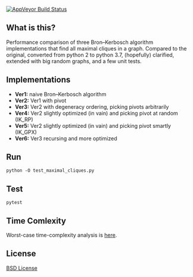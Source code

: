 [![AppVeyor Build Status](https://ci.appveyor.com/api/projects/status/github/ssomers/bron-kerbosch?svg=true&branch=master)](https://ci.appveyor.com/project/ssomers/bron-kerbosch)

## What is this?

Performance comparison of three Bron–Kerbosch algorithm implementations that find all maximal cliques in a graph.
Compared to the original, converted from python 2 to python 3.7, (hopefully) clarified, extended with big random graphs, and a few unit tests.


## Implementations

* **Ver1:** naive Bron–Kerbosch algorithm
* **Ver2:** Ver1 with pivot
* **Ver3:** Ver2 with degeneracy ordering, picking pivots arbitrarily
* **Ver4:** Ver2 slightly optimized (in vain) and picking pivot at random (IK\_RP)
* **Ver5:** Ver2 slightly optimized (in vain) and picking pivot smartly (IK\_GPX)
* **Ver6:** Ver3 recursing and more optimized

## Run

    python -O test_maximal_cliques.py


## Test
    
    pytest


## Time Comlexity

Worst-case time-complexity analysis is [here](http://en.wikipedia.org/wiki/Bron%E2%80%93Kerbosch_algorithm#Worst-case_analysis).

## License

[BSD License](http://opensource.org/licenses/BSD-3-Clause)
